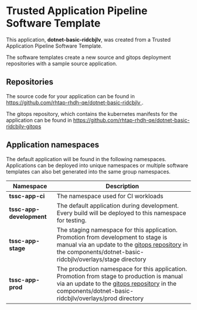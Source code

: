 # Trusted Application Pipeline Software Template

This application, **dotnet-basic-ridcbjlv**, was created from a Trusted Application Pipeline Software Template.

The software templates create a new source and gitops deployment repositories with a sample source application. 

## Repositories

The source code for your application can be found in [https://github.com/rhtap-rhdh-qe/dotnet-basic-ridcbjlv ](https://github.com/rhtap-rhdh-qe/dotnet-basic-ridcbjlv ).
 
The gitops repository, which contains the kubernetes manifests for the application can be found in 
[https://github.com/rhtap-rhdh-qe/dotnet-basic-ridcbjlv-gitops ](https://github.com/rhtap-rhdh-qe/dotnet-basic-ridcbjlv-gitops ) 

## Application namespaces 

The default application will be found in the following namespaces. Applications can be deployed into unique namespaces or multiple software templates can also bet generated into the same group namespaces.  

|  Namespace   |  Description   |  
| -------- | -------- |
| **tssc-app-ci** | The namespace used for CI workloads |
| **tssc-app-development** | The default application during development. Every build will be deployed to this namespace for testing. |
| **tssc-app-stage** | The staging namespace for this application. Promotion from development to stage is manual via an update to the [gitops repository](https://github.com/rhtap-rhdh-qe/dotnet-basic-ridcbjlv-gitops ) in the components/dotnet-basic-ridcbjlv/overlays/stage directory |
| **tssc-app-prod** | The production namespace for this application. Promotion from stage to production is manual via an update to the [gitops repository](https://github.com/rhtap-rhdh-qe/dotnet-basic-ridcbjlv-gitops ) in the components/dotnet-basic-ridcbjlv/overlays/prod directory |